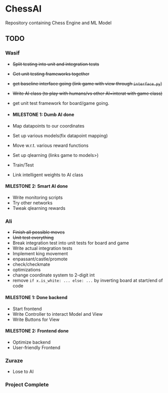 # ChessAI

Repository containing Chess Engine and ML Model

## TODO
### **Wasif**
- ~~Split testing into unit and integration tests~~
- ~~Get unit testing frameworks together~~
- ~~get baseline interface going (link game with view through `interface.py`~~)
- ~~Write AI class (to play with humans/vs other AI=interat with game class)~~
- get unit test framework for board/game going. 

- #### MILESTONE 1: **Dumb AI done**
- Map datapoints to our coordinates
- Set up various models(fix datapoint mapping)
- Move w.r.t. various reward functions
- Set up qlearning (links game to models>)
- Train/Test
- Link intelligent weights to AI class
#### MILESTONE 2: **Smart AI done**
- Write monitoring scripts
- Try other networks
- Tweak qlearning rewards

### **Ali**
- ~~Finish all possible moves~~
- ~~Unit test everything~~
- Break integration test into unit tests for board and game
- Write actual integration tests
- Implement king movement
- enpassant/castle/promote
- check/checkmate
- optimizations
 - change coordinate system to 2-digit int
 - remove `if x.is_white: ... else: ...` by inverting board at start/end of code

#### MILESTONE 1: **Done backend**
- Start frontend
- Write Controller to interact Model and View
- Write Buttons for View
#### MILESTONE 2: **Frontend done**
- Optimize backend
- User-friendly Frontend

### **Zuraze**
- Lose to AI

### Project Complete

